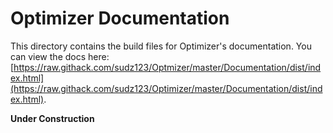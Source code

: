 Optimizer Documentation
====

This directory contains the build files for Optimizer's documentation.  You can
view the docs here:  [https://raw.githack.com/sudz123/Optmizer/master/Documentation/dist/index.html](https://raw.githack.com/sudz123/Optimizer/master/Documentation/dist/index.html).

**Under Construction**


